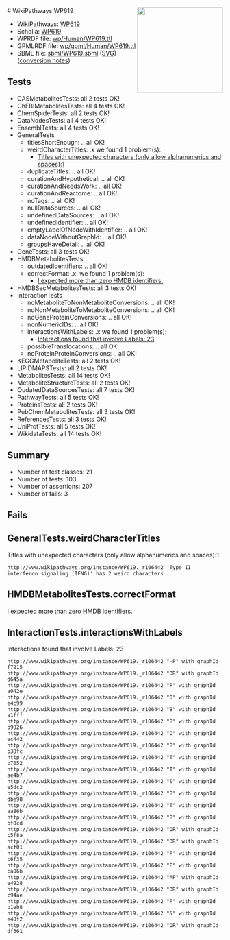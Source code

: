 <img style="float: right; width: 200px" src="../logo.png" />
# WikiPathways WP619

* WikiPathways: [WP619](https://identifiers.org/wikipathways:WP619)
* Scholia: [WP619](https://scholia.toolforge.org/wikipathways/WP619)
* WPRDF file: [wp/Human/WP619.ttl](../wp/Human/WP619.ttl)
* GPMLRDF file: [wp/gpml/Human/WP619.ttl](../wp/gpml/Human/WP619.ttl)
* SBML file: [sbml/WP619.sbml](../sbml/WP619.sbml) ([SVG](../sbml/WP619.svg)) ([conversion notes](../sbml/WP619.txt))

## Tests
* CASMetabolitesTests: all 2 tests OK!
* ChEBIMetabolitesTests: all 4 tests OK!
* ChemSpiderTests: all 2 tests OK!
* DataNodesTests: all 4 tests OK!
* EnsemblTests: all 4 tests OK!
* GeneralTests
    * titlesShortEnough: .. all OK!
    * weirdCharacterTitles: .x we found 1 problem(s):
        * [Titles with unexpected characters (only allow alphanumerics and spaces):1](#fda87b3f)
    * duplicateTitles: .. all OK!
    * curationAndHypothetical: .. all OK!
    * curationAndNeedsWork: .. all OK!
    * curationAndReactome: .. all OK!
    * noTags: .. all OK!
    * nullDataSources: .. all OK!
    * undefinedDataSources: .. all OK!
    * undefinedIdentifier: .. all OK!
    * emptyLabelOfNodeWithIdentifier: .. all OK!
    * dataNodeWithoutGraphId: .. all OK!
    * groupsHaveDetail: .. all OK!
* GeneTests: all 3 tests OK!
* HMDBMetabolitesTests
    * outdatedIdentifiers: .. all OK!
    * correctFormat: .x. we found 1 problem(s):
        * [I expected more than zero HMDB identifiers.](#ad154c1e)
* HMDBSecMetabolitesTests: all 3 tests OK!
* InteractionTests
    * noMetaboliteToNonMetaboliteConversions: .. all OK!
    * noNonMetaboliteToMetaboliteConversions: .. all OK!
    * noGeneProteinConversions: .. all OK!
    * nonNumericIDs: .. all OK!
    * interactionsWithLabels: .x we found 1 problem(s):
        * [Interactions found that involve Labels: 23](#fe97a8da)
    * possibleTranslocations: .. all OK!
    * noProteinProteinConversions: .. all OK!
* KEGGMetaboliteTests: all 2 tests OK!
* LIPIDMAPSTests: all 2 tests OK!
* MetabolitesTests: all 14 tests OK!
* MetaboliteStructureTests: all 2 tests OK!
* OudatedDataSourcesTests: all 7 tests OK!
* PathwayTests: all 5 tests OK!
* ProteinsTests: all 2 tests OK!
* PubChemMetabolitesTests: all 3 tests OK!
* ReferencesTests: all 3 tests OK!
* UniProtTests: all 5 tests OK!
* WikidataTests: all 14 tests OK!


## Summary

* Number of test classes: 21
* Number of tests: 103
* Number of assertions: 207
* Number of fails: 3

## Fails

<a name="fda87b3f" />

## GeneralTests.weirdCharacterTitles

Titles with unexpected characters (only allow alphanumerics and spaces):1
```
http://www.wikipathways.org/instance/WP619._r106442 'Type II interferon signaling (IFNG)' has 2 weird characters
```

<a name="ad154c1e" />

## HMDBMetabolitesTests.correctFormat

I expected more than zero HMDB identifiers.
<a name="fe97a8da" />

## InteractionTests.interactionsWithLabels

Interactions found that involve Labels: 23
```
http://www.wikipathways.org/instance/WP619._r106442 "-P" with graphId f7215
http://www.wikipathways.org/instance/WP619._r106442 "OR" with graphId d645a
http://www.wikipathways.org/instance/WP619._r106442 "P" with graphId a042e
http://www.wikipathways.org/instance/WP619._r106442 "O" with graphId e4c99
http://www.wikipathways.org/instance/WP619._r106442 "B" with graphId a1fff
http://www.wikipathways.org/instance/WP619._r106442 "B" with graphId b9826
http://www.wikipathways.org/instance/WP619._r106442 "O" with graphId ec442
http://www.wikipathways.org/instance/WP619._r106442 "B" with graphId b38fc
http://www.wikipathways.org/instance/WP619._r106442 "T" with graphId b7052
http://www.wikipathways.org/instance/WP619._r106442 "T" with graphId ae4b7
http://www.wikipathways.org/instance/WP619._r106442 "&" with graphId e5dc2
http://www.wikipathways.org/instance/WP619._r106442 "B" with graphId dbe98
http://www.wikipathways.org/instance/WP619._r106442 "T" with graphId aa86b
http://www.wikipathways.org/instance/WP619._r106442 "B" with graphId bf0cd
http://www.wikipathways.org/instance/WP619._r106442 "OR" with graphId c5f8a
http://www.wikipathways.org/instance/WP619._r106442 "OR" with graphId acf01
http://www.wikipathways.org/instance/WP619._r106442 "P" with graphId c6f35
http://www.wikipathways.org/instance/WP619._r106442 "P" with graphId ca06b
http://www.wikipathways.org/instance/WP619._r106442 "AP" with graphId e4928
http://www.wikipathways.org/instance/WP619._r106442 "OR" with graphId c94ae
http://www.wikipathways.org/instance/WP619._r106442 "P" with graphId b1eb8
http://www.wikipathways.org/instance/WP619._r106442 "&" with graphId e40f2
http://www.wikipathways.org/instance/WP619._r106442 "OR" with graphId df361
```

